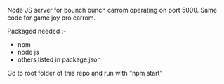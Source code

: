 Node JS server for bounch bunch carrom operating on port 5000. Same code for game joy pro carrom.

Packaged needed :-
- npm
- node js
- others listed in package.json

Go to root folder of this repo and run with "npm start"
